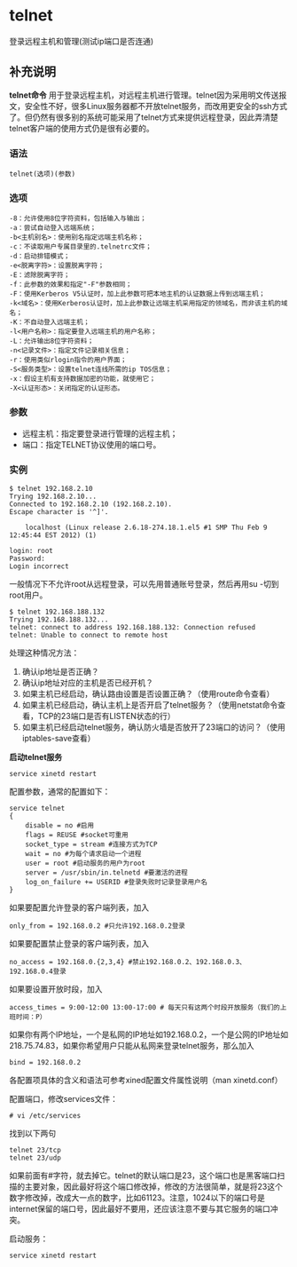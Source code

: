 telnet
===

登录远程主机和管理(测试ip端口是否连通)

## 补充说明

**telnet命令** 用于登录远程主机，对远程主机进行管理。telnet因为采用明文传送报文，安全性不好，很多Linux服务器都不开放telnet服务，而改用更安全的ssh方式了。但仍然有很多别的系统可能采用了telnet方式来提供远程登录，因此弄清楚telnet客户端的使用方式仍是很有必要的。

### 语法

```shell
telnet(选项)(参数)
```

### 选项

```shell
-8：允许使用8位字符资料，包括输入与输出；
-a：尝试自动登入远端系统；
-b<主机别名>：使用别名指定远端主机名称；
-c：不读取用户专属目录里的.telnetrc文件；
-d：启动排错模式；
-e<脱离字符>：设置脱离字符；
-E：滤除脱离字符；
-f：此参数的效果和指定"-F"参数相同；
-F：使用Kerberos V5认证时，加上此参数可把本地主机的认证数据上传到远端主机；
-k<域名>：使用Kerberos认证时，加上此参数让远端主机采用指定的领域名，而非该主机的域名；
-K：不自动登入远端主机；
-l<用户名称>：指定要登入远端主机的用户名称；
-L：允许输出8位字符资料；
-n<记录文件>：指定文件记录相关信息；
-r：使用类似rlogin指令的用户界面；
-S<服务类型>：设置telnet连线所需的ip TOS信息；
-x：假设主机有支持数据加密的功能，就使用它；
-X<认证形态>：关闭指定的认证形态。
```

### 参数

*   远程主机：指定要登录进行管理的远程主机；
*   端口：指定TELNET协议使用的端口号。

### 实例

```shell
$ telnet 192.168.2.10
Trying 192.168.2.10...
Connected to 192.168.2.10 (192.168.2.10).
Escape character is '^]'.

    localhost (Linux release 2.6.18-274.18.1.el5 #1 SMP Thu Feb 9 12:45:44 EST 2012) (1)

login: root
Password:
Login incorrect
```

一般情况下不允许root从远程登录，可以先用普通账号登录，然后再用su -切到root用户。

```shell
$ telnet 192.168.188.132
Trying 192.168.188.132...
telnet: connect to address 192.168.188.132: Connection refused
telnet: Unable to connect to remote host
```

处理这种情况方法：

1. 确认ip地址是否正确？
1. 确认ip地址对应的主机是否已经开机？
1. 如果主机已经启动，确认路由设置是否设置正确？（使用route命令查看）
1. 如果主机已经启动，确认主机上是否开启了telnet服务？（使用netstat命令查看，TCP的23端口是否有LISTEN状态的行）
1. 如果主机已经启动telnet服务，确认防火墙是否放开了23端口的访问？（使用iptables-save查看）

**启动telnet服务**

```shell
service xinetd restart
```

配置参数，通常的配置如下：

```shell
service telnet
{
    disable = no #启用
    flags = REUSE #socket可重用
    socket_type = stream #连接方式为TCP
    wait = no #为每个请求启动一个进程
    user = root #启动服务的用户为root
    server = /usr/sbin/in.telnetd #要激活的进程
    log_on_failure += USERID #登录失败时记录登录用户名
}
```

如果要配置允许登录的客户端列表，加入
```
only_from = 192.168.0.2 #只允许192.168.0.2登录
```
如果要配置禁止登录的客户端列表，加入
```
no_access = 192.168.0.{2,3,4} #禁止192.168.0.2、192.168.0.3、192.168.0.4登录
```
如果要设置开放时段，加入
```
access_times = 9:00-12:00 13:00-17:00 # 每天只有这两个时段开放服务（我们的上班时间：P）
```

如果你有两个IP地址，一个是私网的IP地址如192.168.0.2，一个是公网的IP地址如218.75.74.83，如果你希望用户只能从私网来登录telnet服务，那么加入
```
bind = 192.168.0.2
```

各配置项具体的含义和语法可参考xined配置文件属性说明（man xinetd.conf）

配置端口，修改services文件：

```shell
# vi /etc/services
```

找到以下两句

```shell
telnet 23/tcp
telnet 23/udp
```

如果前面有#字符，就去掉它。telnet的默认端口是23，这个端口也是黑客端口扫描的主要对象，因此最好将这个端口修改掉，修改的方法很简单，就是将23这个数字修改掉，改成大一点的数字，比如61123。注意，1024以下的端口号是internet保留的端口号，因此最好不要用，还应该注意不要与其它服务的端口冲突。

启动服务：
```
service xinetd restart
```

 
